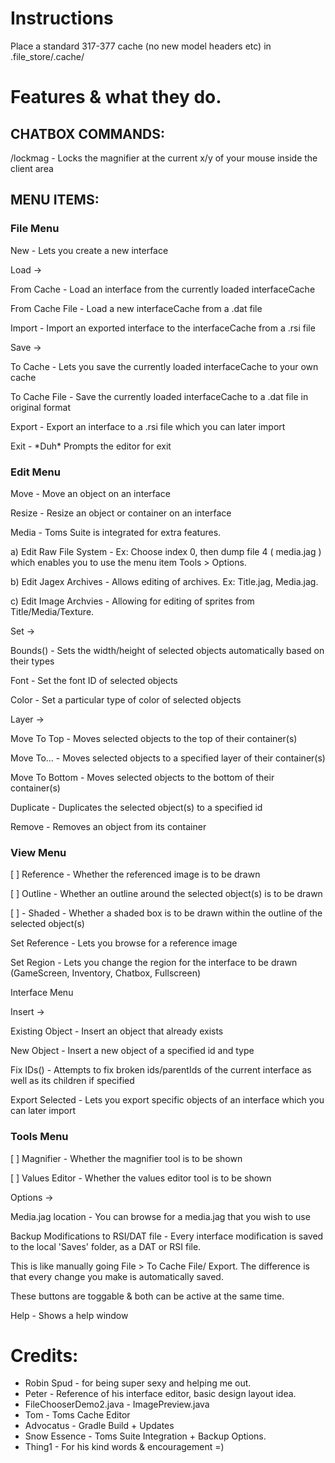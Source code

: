 # Instructions
Place a standard 317-377 cache (no new model headers etc) in .file_store/.cache/

# Features & what they do.

## CHATBOX COMMANDS:

/lockmag - Locks the magnifier at the current x/y of your mouse inside
the client area

## MENU ITEMS:

### File Menu

New - Lets you create a new interface

Load -\>

From Cache - Load an interface from the currently loaded interfaceCache

From Cache File - Load a new interfaceCache from a .dat file

Import - Import an exported interface to the interfaceCache from a .rsi
file

Save -\>

To Cache - Lets you save the currently loaded interfaceCache to your own
cache

To Cache File - Save the currently loaded interfaceCache to a .dat file
in original format

Export - Export an interface to a .rsi file which you can later import

Exit - \*Duh\* Prompts the editor for exit

### Edit Menu

Move - Move an object on an interface

Resize - Resize an object or container on an interface

Media - Toms Suite is integrated for extra features. 

a) Edit Raw File System - Ex: Choose index 0, then dump file 4 ( media.jag ) which enables you to use the menu item Tools > Options.

b) Edit Jagex Archives - Allows editing of archives. Ex: Title.jag, Media.jag.

c) Edit Image Archvies - Allowing for editing of sprites from Title/Media/Texture.

Set -\>

Bounds() - Sets the width/height of selected objects automatically based
on their types

Font - Set the font ID of selected objects

Color - Set a particular type of color of selected objects

Layer -\>

Move To Top - Moves selected objects to the top of their container(s)

Move To... - Moves selected objects to a specified layer of their
container(s)

Move To Bottom - Moves selected objects to the bottom of their
container(s)

Duplicate - Duplicates the selected object(s) to a specified id

Remove - Removes an object from its container

### View Menu

\[ \] Reference - Whether the referenced image is to be drawn

\[ \] Outline - Whether an outline around the selected object(s) is to
be drawn

\[ \] - Shaded - Whether a shaded box is to be drawn within the outline
of the selected object(s)

Set Reference - Lets you browse for a reference image

Set Region - Lets you change the region for the interface to be drawn
(GameScreen, Inventory, Chatbox, Fullscreen)

Interface Menu

Insert -\>

Existing Object - Insert an object that already exists

New Object - Insert a new object of a specified id and type

Fix IDs() - Attempts to fix broken ids/parentIds of the current
interface as well as its children if specified

Export Selected - Lets you export specific objects of an interface which
you can later import

### Tools Menu

\[ \] Magnifier - Whether the magnifier tool is to be shown

\[ \] Values Editor - Whether the values editor tool is to be shown

Options -\>

Media.jag location - You can browse for a media.jag that you wish to use

Backup Modifications to RSI/DAT file - Every interface modification is saved to the local 'Saves' folder, as a DAT or RSI file.

This is like manually going File > To Cache File/ Export. The difference is that every change you make is automatically saved.

These buttons are toggable & both can be active at the same time.

Help - Shows a help window



# Credits:
* Robin Spud - for being super sexy and helping me out.
* Peter - Reference of his interface editor, basic design layout idea.
* FileChooserDemo2.java - ImagePreview.java
* Tom - Toms Cache Editor
* Advocatus - Gradle Build + Updates
* Snow Essence - Toms Suite Integration + Backup Options.
* Thing1 - For his kind words & encouragement =)
